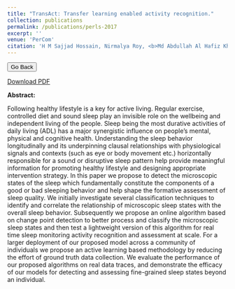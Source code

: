 ```yaml
---
title: "TransAct: Transfer learning enabled activity recognition."
collection: publications
permalink: /publications/perls-2017
excerpt: ''
venue: 'PerCom'
citation: 'H M Sajjad Hossain, Nirmalya Roy, <b>Md Abdullah Al Hafiz Khan</b>. In Proceeding of 2015 16th IEEE International Conference on Mobile Data Management.'
---
```


<script>
function goBack() {
  window.history.back()
}
</script>

<button onclick="goBack()">Go Back</button>

[Download PDF](https://ahafizk.github.io/files/sleepwell.pdf)

<b>Abstract:</b>

Following healthy lifestyle is a key for active living.
Regular exercise, controlled diet and sound sleep play an invisible
role on the wellbeing and independent living of the people. Sleep
being the most durative activities of daily living (ADL) has
a major synergistic influence on people’s mental, physical and
cognitive health. Understanding the sleep behavior longitudinally
and its underpinning clausal relationships with physiological
signals and contexts (such as eye or body movement etc.) horizontally
responsible for a sound or disruptive sleep pattern help
provide meaningful information for promoting healthy lifestyle
and designing appropriate intervention strategy. In this paper
we propose to detect the microscopic states of the sleep which
fundamentally constitute the components of a good or bad
sleeping behavior and help shape the formative assessment of
sleep quality. We initially investigate several classification techniques
to identify and correlate the relationship of microscopic
sleep states with the overall sleep behavior. Subsequently we
propose an online algorithm based on change point detection to
better process and classify the microscopic sleep states and then
test a lightweight version of this algorithm for real time sleep
monitoring activity recognition and assessment at scale. For a
larger deployment of our proposed model across a community of
individuals we propose an active learning based methodology by
reducing the effort of ground truth data collection. We evaluate
the performance of our proposed algorithms on real data traces,
and demonstrate the efficacy of our models for detecting and
assessing fine-grained sleep states beyond an individual.